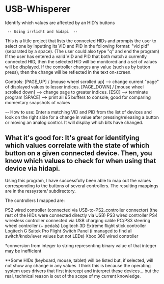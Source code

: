 # USB-Whisperer
Identify which values are affected by an HID's buttons


     -- Using irrlicht and hidapi  --
This is a little project that lists the connected HIDs and prompts the user to select one
by inputting its VID and PID in the following format: "vid pid" (separated by a space).
(The user could also type "q" and end the program)
If the user has entered a valid VID and PID that both match a currently connected HID,
then the selected HID will be monitored and a set of values will be displayed. If the controller
changes any value (such as by button press), then the change will be reflected in the text on-screen.

Controls:
[PAGE_UP] / [mouse wheel scrolled up] --> change current "page" of displayed values to lesser indices.
[PAGE_DOWN] / [mouse wheel scrolled down] --> change page to greater indices.
[ESC] --> terminate program
[SPACE] --> print all 65 buffers to console; good for comparing momentary snapshots of values

--
How to use:
Enter a matching VID and PID from the list of devices and look on the right side for a change in
value after pressing/releasing a button or moving an analog control. It will display which bits have
changed.



What it's good for:
It's great for identifying which values correlate with the state of which button on a given connected
device. Then, you know which values to check for when using that device via hidapi.
--


Using this program, I have successfully been able to map out the values corresponding to the buttons
of several controllers. The resulting mappings are in the ressystem/ subdirectory.

The controllers I mapped are:

PS2 wired controller (connected via USB-to-PS2_controller connector)
(the rest of the HIDs were connected directly via USB)
PS3 wired controller
PS4 wiresless controller connected via USB charging cable
PC/PS3 steering wheel controller (+ pedals)
Logitech 3D Extreme flight stick controller
Logitech G Saitek Pro Flight Switch Panel (i managed to find all switch/knob/lever values but not LEDs)
Xbox 360 wired controller


*conversion from integer to string representing binary value of that integer may be inefficient

**Some HIDs (keyboard, mouse, tablet) will be listed but, if selected, will not show any change
in any values. I think this is because the operating system uses drivers that first intercept and
interpret these devices... but the real, technical reason is out of the scope of my current knowledge.
